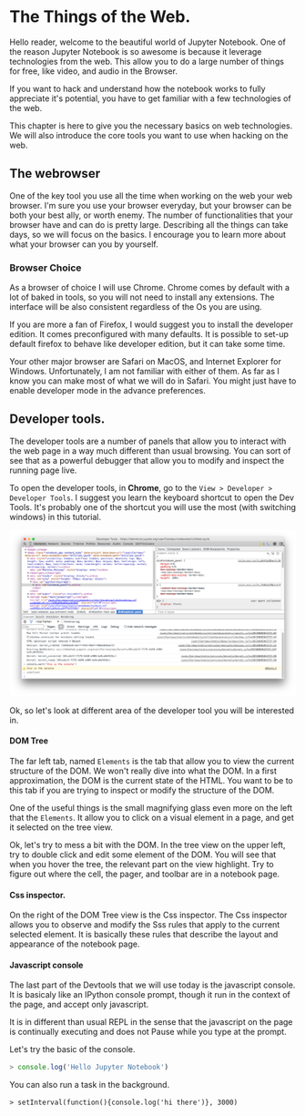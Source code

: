 # The Things of the Web. 

Hello reader, welcome to the beautiful world of Jupyter Notebook. 
One of the reason Jupyter Notebook is so awesome is because it leverage technologies from the web. This allow you to do a large number of things for free, like video, and audio in the Browser. 

If you want to hack and understand how the notebook works to fully appreciate it's potential, you have to get familiar with a few technologies of the web.

This chapter is here to give you the necessary basics on web technologies. We will also introduce the core tools you want to use when hacking on the web. 


## The webrowser


One of the key tool you use all the time when working on the web your web browser. I'm sure you use your browser everyday, but your browser can be both your best ally, or worth enemy. The number of functionalities that your browser have and can do is pretty large. Describing all the things can take days, so we will focus on the basics. I encourage you to learn more about what your browser can you by yourself. 


### Browser Choice 

As a browser of choice I will use Chrome. Chrome comes by default with a lot of baked in tools, so you will not need to install any extensions. The interface will be also consistent regardless of the Os you are using. 

If you are more a fan of Firefox, I would suggest you to install the developer edition. It comes preconfigured with many defaults. It is possible to set-up default firefox to behave like developer edition, but it can take some time.


Your other major browser are Safari on MacOS, and Internet Explorer for Windows. Unfortunately, I am not familiar with either of them. 
As far as I know you can make most of what we will do in Safari. You might just have to enable developer mode in the advance preferences.

## Developer tools. 

The developer tools are a number of panels that allow you to interact with the web page in a way much different than usual browsing. You can sort of see that as a powerful debugger that allow you to modify and inspect the running page live. 

To open the developer tools, in **Chrome**, go to the `View > Developer > Developer Tools`.
I suggest you learn the keyboard shortcut to open the Dev Tools. It's probably one of the shortcut you will use the most (with switching windows) in this tutorial.

![](devtools.png)


Ok, so let's look at different area of the developer tool you will be interested in.

#### DOM Tree

The far left tab, named `Elements` is the tab that allow you to view the current structure of the DOM. 
We won't really dive into what the DOM. In a first approximation, the DOM is the current state of the HTML. You want to be to this tab if you are trying to inspect or modify the structure of the DOM. 

One of the useful things is the small magnifying glass even more on the left that the `Elements`. 
It allow you to click on a visual element in a page, and get it selected on the tree view. 


Ok, let's try to mess a bit with the DOM. In the tree view on the upper left, try to double click and edit some element of the DOM. You will see that when you hover the tree, the relevant part on the view highlight. Try to figure out where the cell, the pager, and toolbar are in a notebook page. 


#### Css inspector. 

On the right of the DOM Tree view is the Css inspector. The Css inspector allows you to observe and modify the Sss rules that apply to the current selected element. It is basically  these rules that describe the layout and appearance of the notebook page.

#### Javascript console

The last part of the Devtools that we will use today is the javascript console. 
It is basicaly like an IPython console prompt, though it run in the context of the page, and accept only javascript. 

It is in different than usual REPL in the sense that the javascript on the page is continually executing and does not Pause while you type at the prompt. 

Let's try the basic of the console. 

```javascript
> console.log('Hello Jupyter Notebook')
```

You can also run a task in the background.

```
> setInterval(function(){console.log('hi there')}, 3000)
```















